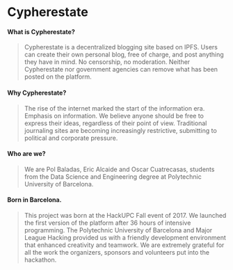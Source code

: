 # Cypherestate
#### What is Cypherestate?

>Cypherestate is a decentralized blogging site based on IPFS. Users can create their own personal blog, free of charge, and post anything they have in mind. No censorship, no moderation. Neither Cypherestate nor government agencies can remove what has been posted on the platform.

#### Why Cypherestate?

>The rise of the internet marked the start of the information era. Emphasis on information. We believe anyone should be free to express their ideas, regardless of their point of view. Traditional journaling sites are becoming increasingly restrictive, submitting to political and corporate pressure.

#### Who are we?

>We are Pol Baladas, Eric Alcaide and Oscar Cuatrecasas, students from the Data Science and Engineering degree at Polytechnic University of Barcelona.

#### Born in Barcelona.

>This project was born at the HackUPC Fall event of 2017. We launched the first version of the platform after 36 hours of intensive programming. The Polytechnic University of Barcelona and Major League Hacking provided us with a friendly development environment that enhanced creativity and teamwork. We are extremely grateful for all the work the organizers, sponsors and volunteers put into the hackathon.
